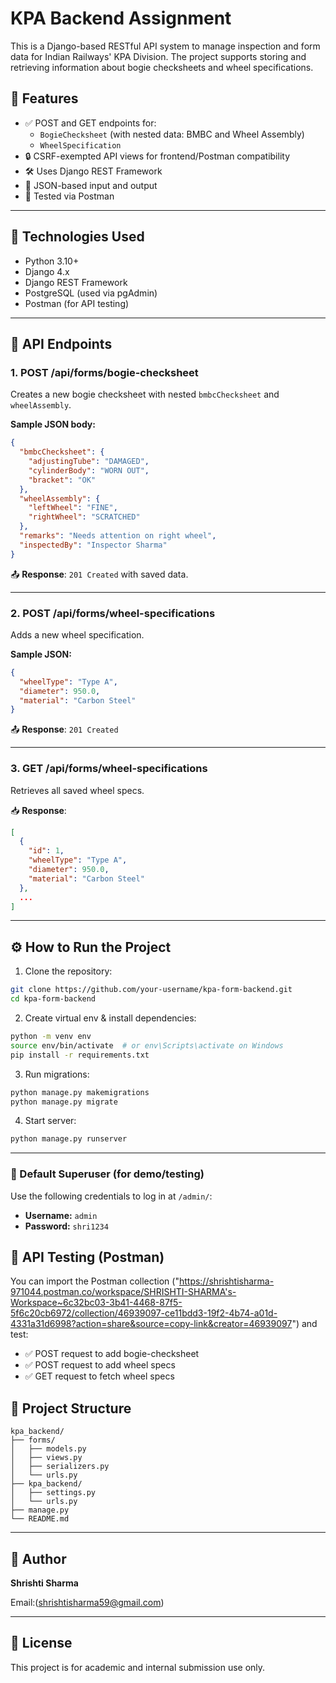 # KPA Backend Assignment 

This is a Django-based RESTful API system to manage inspection and form data for Indian Railways' KPA Division. The project supports storing and retrieving information about bogie checksheets and wheel specifications.

## 📁 Features

- ✅ POST and GET endpoints for:
  - `BogieChecksheet` (with nested data: BMBC and Wheel Assembly)
  - `WheelSpecification`
- 🔒 CSRF-exempted API views for frontend/Postman compatibility
- 🛠️ Uses Django REST Framework
- 🔄 JSON-based input and output
- 🧪 Tested via Postman

---

## 🔧 Technologies Used

- Python 3.10+
- Django 4.x
- Django REST Framework
- PostgreSQL (used via pgAdmin)
- Postman (for API testing)

---

## 🧬 API Endpoints

### 1. **POST /api/forms/bogie-checksheet**
Creates a new bogie checksheet with nested `bmbcChecksheet` and `wheelAssembly`.

**Sample JSON body:**
```json
{
  "bmbcChecksheet": {
    "adjustingTube": "DAMAGED",
    "cylinderBody": "WORN OUT",
    "bracket": "OK"
  },
  "wheelAssembly": {
    "leftWheel": "FINE",
    "rightWheel": "SCRATCHED"
  },
  "remarks": "Needs attention on right wheel",
  "inspectedBy": "Inspector Sharma"
}
````

📤 **Response**: `201 Created` with saved data.

---

### 2. **POST /api/forms/wheel-specifications**

Adds a new wheel specification.

**Sample JSON:**

```json
{
  "wheelType": "Type A",
  "diameter": 950.0,
  "material": "Carbon Steel"
}
```

📤 **Response**: `201 Created`

---

### 3. **GET /api/forms/wheel-specifications**

Retrieves all saved wheel specs.

📥 **Response**:

```json
[
  {
    "id": 1,
    "wheelType": "Type A",
    "diameter": 950.0,
    "material": "Carbon Steel"
  },
  ...
]
```

---

## ⚙️ How to Run the Project

1. Clone the repository:

```bash
git clone https://github.com/your-username/kpa-form-backend.git
cd kpa-form-backend
```

2. Create virtual env & install dependencies:

```bash
python -m venv env
source env/bin/activate  # or env\Scripts\activate on Windows
pip install -r requirements.txt
```

3. Run migrations:

```bash
python manage.py makemigrations
python manage.py migrate
```

4. Start server:

```bash
python manage.py runserver
```

---

### 🔐 Default Superuser (for demo/testing)

Use the following credentials to log in at `/admin/`:

- **Username:** `admin`
- **Password:** `shri1234`


## 🧪 API Testing (Postman)

You can import the Postman collection ("https://shrishtisharma-971044.postman.co/workspace/SHRISHTI-SHARMA's-Workspace~6c32bc03-3b41-4468-87f5-5f6c20cb6972/collection/46939097-ce11bdd3-19f2-4b74-a01d-4331a31d6998?action=share&source=copy-link&creator=46939097") and test:

* ✅ POST request to add bogie-checksheet
* ✅ POST request to add wheel specs
* ✅ GET request to fetch wheel specs



## 📂 Project Structure

```
kpa_backend/
├── forms/
│   ├── models.py
│   ├── views.py
│   ├── serializers.py
│   └── urls.py
├── kpa_backend/
│   ├── settings.py
│   └── urls.py
├── manage.py
└── README.md
```

---

## 👤 Author

**Shrishti Sharma**

Email:(shrishtisharma59@gmail.com)


---

## 📃 License

This project is for academic and internal submission use only.

```


